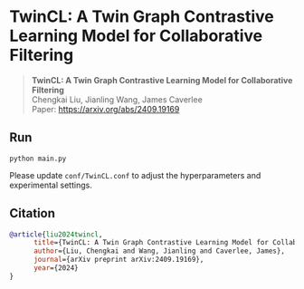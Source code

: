# TwinCL: A Twin Graph Contrastive Learning Model for Collaborative Filtering

> **TwinCL: A Twin Graph Contrastive Learning Model for Collaborative Filtering**\
> Chengkai Liu, Jianling Wang, James Caverlee\
> Paper: https://arxiv.org/abs/2409.19169

## Run

`python main.py`

Please update `conf/TwinCL.conf` to adjust the hyperparameters and experimental settings.

## Citation

```bibtex
@article{liu2024twincl,
      title={TwinCL: A Twin Graph Contrastive Learning Model for Collaborative Filtering}, 
      author={Liu, Chengkai and Wang, Jianling and Caverlee, James},
      journal={arXiv preprint arXiv:2409.19169},
      year={2024}
}
```
